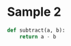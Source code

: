 # Sample 2

<!--snippet 3913672bd3076ee453602daa96805fdd-->
<!--title: Subtract-->
<!--descr: Subtract two numbers-->

```python
def subtract(a, b):
    return a - b
```

<!--/snippet-->
